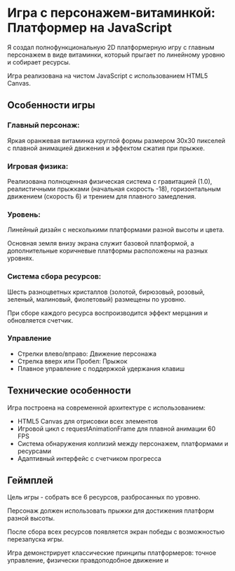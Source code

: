 # Игра с персонажем-витаминкой: Платформер на JavaScript

Я создал полнофункциональную 2D платформерную игру с главным персонажем в виде витаминки, который прыгает по линейному уровню и собирает ресурсы.

Игра реализована на чистом JavaScript с использованием HTML5 Canvas.

## Особенности игры
### Главный персонаж: 

Яркая оранжевая витаминка круглой формы размером 30x30 пикселей с плавной анимацией движения и эффектом сжатия при прыжке.
### Игровая физика: 
Реализована полноценная физическая система с гравитацией (1.0), реалистичными прыжками (начальная скорость -18), горизонтальным движением (скорость 6) и трением для плавного замедления.
### Уровень:
Линейный дизайн с несколькими платформами разной высоты и цвета. 

Основная земля внизу экрана служит базовой платформой, а дополнительные коричневые платформы расположены на разных уровнях.
### Система сбора ресурсов: 
Шесть разноцветных кристаллов (золотой, бирюзовый, розовый, зеленый, малиновый, фиолетовый) размещены по уровню. 

При сборе каждого ресурса воспроизводится эффект мерцания и обновляется счетчик.
### Управление
* Стрелки влево/вправо: Движение персонажа
* Стрелка вверх или Пробел: Прыжок
* Плавное управление с поддержкой удержания клавиш
## Технические особенности
Игра построена на современной архитектуре с использованием:
* HTML5 Canvas для отрисовки всех элементов
* Игровой цикл с requestAnimationFrame для плавной анимации 60 FPS
* Система обнаружения коллизий между персонажем, платформами и ресурсами
* Адаптивный интерфейс с счетчиком прогресса
## Геймплей
Цель игры - собрать все 6 ресурсов, разбросанных по уровню. 

Персонаж должен использовать прыжки для достижения платформ разной высоты. 

После сбора всех ресурсов появляется экран победы с возможностью перезапуска игры.

Игра демонстрирует классические принципы платформеров: точное управление, физически правдоподобное движение и 
